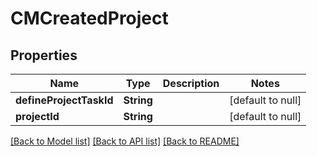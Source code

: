 # CMCreatedProject
## Properties

| Name | Type | Description | Notes |
|------------ | ------------- | ------------- | -------------|
| **defineProjectTaskId** | **String** |  | [default to null] |
| **projectId** | **String** |  | [default to null] |

[[Back to Model list]](../README.md#documentation-for-models) [[Back to API list]](../README.md#documentation-for-api-endpoints) [[Back to README]](../README.md)

